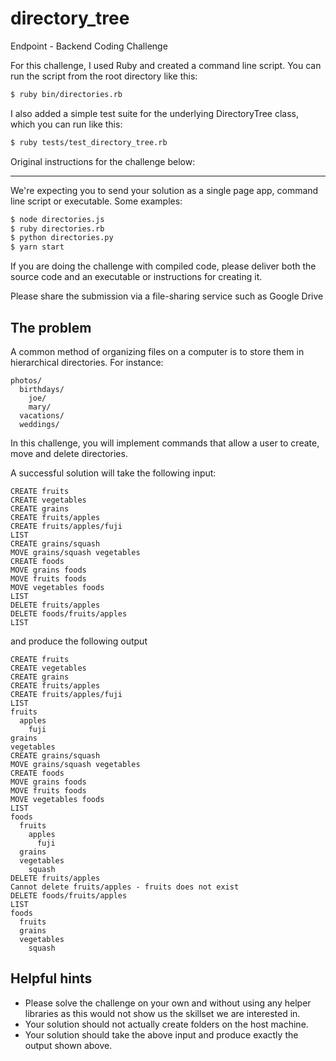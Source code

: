# directory_tree
Endpoint - Backend Coding Challenge

For this challenge, I used Ruby and created a command line script. You can run the script from the root directory like this:

```bash
$ ruby bin/directories.rb
```

I also added a simple test suite for the underlying DirectoryTree class, which you can run like this:
```bash
$ ruby tests/test_directory_tree.rb
```

Original instructions for the challenge below:

---

We're expecting you to send your solution as a single page app, command line script or executable.  Some examples:

```bash
$ node directories.js
$ ruby directories.rb
$ python directories.py
$ yarn start
```

If you are doing the challenge with compiled code, please deliver both the source code and an executable or instructions for creating it.

Please share the submission via a file-sharing service such as Google Drive

## The problem

A common method of organizing files on a computer is to store them in hierarchical directories. For instance:

```
photos/
  birthdays/
    joe/
    mary/
  vacations/
  weddings/
```

In this challenge, you will implement commands that allow a user to create, move and delete directories.

A successful solution will take the following input:

```
CREATE fruits
CREATE vegetables
CREATE grains
CREATE fruits/apples
CREATE fruits/apples/fuji
LIST
CREATE grains/squash
MOVE grains/squash vegetables
CREATE foods
MOVE grains foods
MOVE fruits foods
MOVE vegetables foods
LIST
DELETE fruits/apples
DELETE foods/fruits/apples
LIST
```
and produce the following output

```
CREATE fruits
CREATE vegetables
CREATE grains
CREATE fruits/apples
CREATE fruits/apples/fuji
LIST
fruits
  apples
    fuji
grains
vegetables
CREATE grains/squash
MOVE grains/squash vegetables
CREATE foods
MOVE grains foods
MOVE fruits foods
MOVE vegetables foods
LIST
foods
  fruits
    apples
      fuji
  grains
  vegetables
    squash
DELETE fruits/apples
Cannot delete fruits/apples - fruits does not exist
DELETE foods/fruits/apples
LIST
foods
  fruits
  grains
  vegetables
    squash
```

## Helpful hints

- Please solve the challenge on your own and without using any helper libraries as this would not show us the skillset we are interested in.
- Your solution should not actually create folders on the host machine.
- Your solution should take the above input and produce exactly the output shown above.
